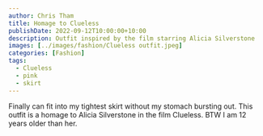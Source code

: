 ```yaml
---
author: Chris Tham
title: Homage to Clueless
publishDate: 2022-09-12T10:00:00+10:00
description: Outfit inspired by the film starring Alicia Silverstone
images: [../images/fashion/Clueless outfit.jpeg]
categories: [Fashion]
tags:
  - Clueless
  - pink
  - skirt
---
```


Finally can fit into my tightest skirt without my stomach bursting out. This outfit is a homage to Alicia Silverstone in the film Clueless. BTW I am 12 years older than her.

